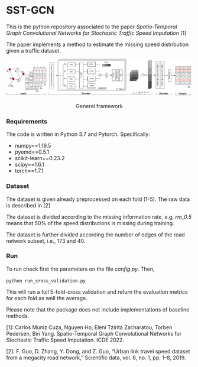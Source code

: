 # SST-GCN

This is the python repository associated to the paper _Spatio-Temporal Graph Convolutional Networks for
Stochastic Traffic Speed Imputation_ [1]

The paper implements a method to estimate the missing speed distribution given a traffic dataset. 

![framework](images/framework.png)
<p style="text-align: center;">General framework</p> 

### Requirements

The code is written in Python 3.7 and Pytorch. Specifically:

+ numpy==1.19.5
+ pyemd==0.5.1
+ scikit-learn==0.23.2
+ scipy==1.6.1
+ torch==1.7.1

### Dataset

The dataset is given already preprocessed on each fold (1-5). The raw data is described in [2]

The dataset is divided according to the missing information rate, e.g, _rm_0.5_ means that 50% of the speed distributions is missing during training.

The dataset is further divided according the number of edges of the road network subset, i.e., 173 and 40.

### Run

To run check first the parameters on the file _config.py_. Then, 

``
python run_cross_validation.py
``

This will run a full 5-fold-cross validation and return the evaluation metrics for each fold as well the average.

Please note that the package does not include implementations of baseline methods.

[1]: Carlos Muniz Cuza, Nguyen Ho, Eleni Tzirita Zacharatou, Torben Pedersen, Bin Yang. Spatio-Temporal Graph Convolutional Networks for
Stochastic Traffic Speed Imputation. ICDE 2022.

[2]: F. Guo, D. Zhang, Y. Dong, and Z. Guo, “Urban link travel speed dataset from a megacity road network,” Scientific data, vol. 6, no. 1, pp. 1–8, 2019.



